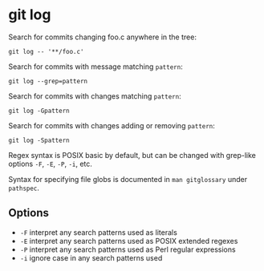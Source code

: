 # git log

Search for commits changing foo.c anywhere in the tree:

    git log -- '**/foo.c'

Search for commits with message matching `pattern`:

    git log --grep=pattern

Search for commits with changes matching `pattern`:

    git log -Gpattern

Search for commits with changes adding or removing `pattern`:

    git log -Spattern

Regex syntax is POSIX basic by default, but can be changed with grep-like
options `-F`, `-E`, `-P`, `-i`, etc.

Syntax for specifying file globs is documented in `man gitglossary` under
`pathspec`.

## Options

- `-F` interpret any search patterns used as literals
- `-E` interpret any search patterns used as POSIX extended regexes
- `-P` interpret any search patterns used as Perl regular expressions
- `-i` ignore case in any search patterns used
